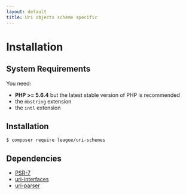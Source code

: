 ```yaml
---
layout: default
title: Uri objects scheme specific
---
```


Installation
=======


System Requirements
-------

You need:

- **PHP >= 5.6.4** but the latest stable version of PHP is recommended
- the `mbstring` extension
- the `intl` extension

Installation
--------

```
$ composer require league/uri-schemes
```

Dependencies
-------

- [PSR-7](http://www.php-fig.org/psr/psr-7/)
- [uri-interfaces](https://github.com/thephpleague/uri-interfaces)
- [uri-parser](https://github.com/thephpleague/uri-parser)